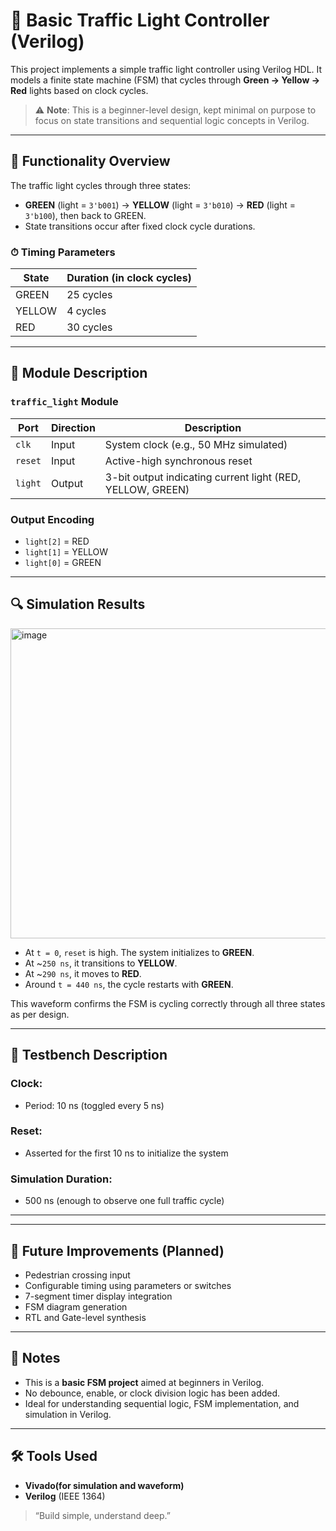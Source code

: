 # 🚦 Basic Traffic Light Controller (Verilog)

This project implements a simple traffic light controller using Verilog HDL. It models a finite state machine (FSM) that cycles through **Green → Yellow → Red** lights based on clock cycles.

> ⚠️ **Note**: This is a beginner-level design, kept minimal on purpose to focus on state transitions and sequential logic concepts in Verilog.

---

## 🧠 Functionality Overview

The traffic light cycles through three states:
- **GREEN** (light = `3'b001`) → **YELLOW** (light = `3'b010`) → **RED** (light = `3'b100`), then back to GREEN.
- State transitions occur after fixed clock cycle durations.

### ⏱ Timing Parameters
| State   | Duration (in clock cycles) |
|---------|-----------------------------|
| GREEN   | 25 cycles                   |
| YELLOW  | 4 cycles                    |
| RED     | 30 cycles                   |

---

## 🔧 Module Description

### `traffic_light` Module

| Port   | Direction | Description                          |
|--------|-----------|--------------------------------------|
| `clk`  | Input     | System clock (e.g., 50 MHz simulated) |
| `reset`| Input     | Active-high synchronous reset         |
| `light`| Output    | 3-bit output indicating current light (RED, YELLOW, GREEN)

### Output Encoding
- `light[2]` = RED
- `light[1]` = YELLOW
- `light[0]` = GREEN

---

## 🔍 Simulation Results

<img width="862" height="496" alt="image" src="https://github.com/user-attachments/assets/e04f5e1c-1562-4429-8732-b2ff5f5b0d1c" />


- At `t = 0`, `reset` is high. The system initializes to **GREEN**.
- At ~`250 ns`, it transitions to **YELLOW**.
- At ~`290 ns`, it moves to **RED**.
- Around `t = 440 ns`, the cycle restarts with **GREEN**.

This waveform confirms the FSM is cycling correctly through all three states as per design.

---

## 🧪 Testbench Description

### Clock:
- Period: 10 ns (toggled every 5 ns)

### Reset:
- Asserted for the first 10 ns to initialize the system

### Simulation Duration:
- 500 ns (enough to observe one full traffic cycle)

---


---

## 🚧 Future Improvements (Planned)
- Pedestrian crossing input
- Configurable timing using parameters or switches
- 7-segment timer display integration
- FSM diagram generation
- RTL and Gate-level synthesis

---

## 📢 Notes
- This is a **basic FSM project** aimed at beginners in Verilog.
- No debounce, enable, or clock division logic has been added.
- Ideal for understanding sequential logic, FSM implementation, and simulation in Verilog.

---

## 🛠 Tools Used
- **Vivado(for simulation and waveform)**
- **Verilog** (IEEE 1364)

> “Build simple, understand deep.”

